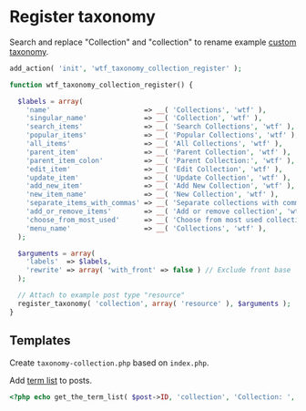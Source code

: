 # Register taxonomy

Search and replace "Collection" and "collection" to rename example
[custom taxonomy](http://codex.wordpress.org/Function_Reference/register_taxonomy).

```php
add_action( 'init', 'wtf_taxonomy_collection_register' );

function wtf_taxonomy_collection_register() {

  $labels = array(
    'name'                       => __( 'Collections', 'wtf' ),
    'singular_name'              => __( 'Collection', 'wtf' ),
    'search_items'               => __( 'Search Collections', 'wtf' ),
    'popular_items'              => __( 'Popular Collections', 'wtf' ),
    'all_items'                  => __( 'All Collections', 'wtf' ),
    'parent_item'                => __( 'Parent Collection', 'wtf' ),
    'parent_item_colon'          => __( 'Parent Collection:', 'wtf' ),
    'edit_item'                  => __( 'Edit Collection', 'wtf' ),
    'update_item'                => __( 'Update Collection', 'wtf' ),
    'add_new_item'               => __( 'Add New Collection', 'wtf' ),
    'new_item_name'              => __( 'New Collection', 'wtf' ),
    'separate_items_with_commas' => __( 'Separate collections with commas', 'wtf' ),
    'add_or_remove_items'        => __( 'Add or remove collection', 'wtf' ),
    'choose_from_most_used'      => __( 'Choose from most used collections', 'wtf' ),
    'menu_name'                  => __( 'Collections', 'wtf' ),
  );

  $arguments = array(
    'labels'  => $labels,
    'rewrite' => array( 'with_front' => false ) // Exclude front base
  );

  // Attach to example post type "resource"
  register_taxonomy( 'collection', array( 'resource' ), $arguments );
}
```

## Templates

Create `taxonomy-collection.php` based on `index.php`.

Add [term list](http://codex.wordpress.org/Function_Reference/get_the_term_list) to posts.

```php
<?php echo get_the_term_list( $post->ID, 'collection', 'Collection: ', ', ', '' ); ?>
```
